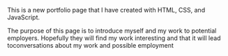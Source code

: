This is a new portfolio page that I have created with HTML, CSS, and JavaScript.

The purpose of this page is to introduce myself and my work to potential employers. 
Hopefully they will find my work interesting and that it will lead toconversations about my work and possible employment

